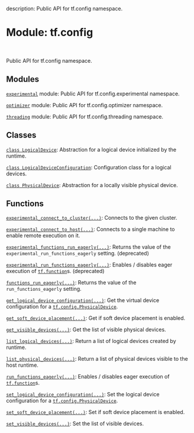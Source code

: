 description: Public API for tf.config namespace.

<div itemscope itemtype="http://developers.google.com/ReferenceObject">
<meta itemprop="name" content="tf.config" />
<meta itemprop="path" content="Stable" />
</div>

# Module: tf.config

<!-- Insert buttons and diff -->

<table class="tfo-notebook-buttons tfo-api nocontent" align="left">

</table>



Public API for tf.config namespace.



## Modules

[`experimental`](../tf/config/experimental.md) module: Public API for tf.config.experimental namespace.

[`optimizer`](../tf/config/optimizer.md) module: Public API for tf.config.optimizer namespace.

[`threading`](../tf/config/threading.md) module: Public API for tf.config.threading namespace.

## Classes

[`class LogicalDevice`](../tf/config/LogicalDevice.md): Abstraction for a logical device initialized by the runtime.

[`class LogicalDeviceConfiguration`](../tf/config/LogicalDeviceConfiguration.md): Configuration class for a logical devices.

[`class PhysicalDevice`](../tf/config/PhysicalDevice.md): Abstraction for a locally visible physical device.

## Functions

[`experimental_connect_to_cluster(...)`](../tf/config/experimental_connect_to_cluster.md): Connects to the given cluster.

[`experimental_connect_to_host(...)`](../tf/config/experimental_connect_to_host.md): Connects to a single machine to enable remote execution on it.

[`experimental_functions_run_eagerly(...)`](../tf/config/experimental_functions_run_eagerly.md): Returns the value of the `experimental_run_functions_eagerly` setting. (deprecated)

[`experimental_run_functions_eagerly(...)`](../tf/config/experimental_run_functions_eagerly.md): Enables / disables eager execution of <a href="../tf/function.md"><code>tf.function</code></a>s. (deprecated)

[`functions_run_eagerly(...)`](../tf/config/functions_run_eagerly.md): Returns the value of the `run_functions_eagerly` setting.

[`get_logical_device_configuration(...)`](../tf/config/get_logical_device_configuration.md): Get the virtual device configuration for a <a href="../tf/config/PhysicalDevice.md"><code>tf.config.PhysicalDevice</code></a>.

[`get_soft_device_placement(...)`](../tf/config/get_soft_device_placement.md): Get if soft device placement is enabled.

[`get_visible_devices(...)`](../tf/config/get_visible_devices.md): Get the list of visible physical devices.

[`list_logical_devices(...)`](../tf/config/list_logical_devices.md): Return a list of logical devices created by runtime.

[`list_physical_devices(...)`](../tf/config/list_physical_devices.md): Return a list of physical devices visible to the host runtime.

[`run_functions_eagerly(...)`](../tf/config/run_functions_eagerly.md): Enables / disables eager execution of <a href="../tf/function.md"><code>tf.function</code></a>s.

[`set_logical_device_configuration(...)`](../tf/config/set_logical_device_configuration.md): Set the logical device configuration for a <a href="../tf/config/PhysicalDevice.md"><code>tf.config.PhysicalDevice</code></a>.

[`set_soft_device_placement(...)`](../tf/config/set_soft_device_placement.md): Set if soft device placement is enabled.

[`set_visible_devices(...)`](../tf/config/set_visible_devices.md): Set the list of visible devices.

